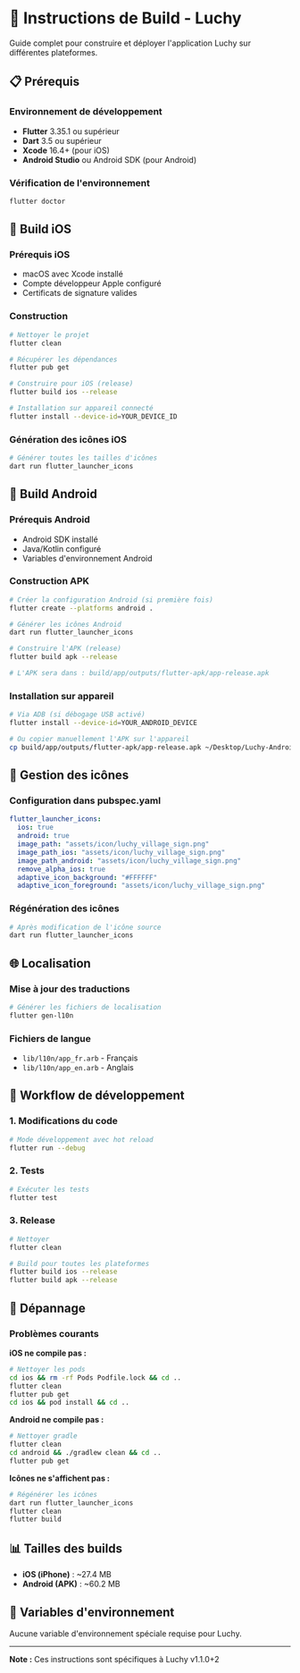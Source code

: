 # 🔨 Instructions de Build - Luchy

Guide complet pour construire et déployer l'application Luchy sur différentes plateformes.

## 📋 Prérequis

### Environnement de développement
- **Flutter** 3.35.1 ou supérieur
- **Dart** 3.5 ou supérieur
- **Xcode** 16.4+ (pour iOS)
- **Android Studio** ou Android SDK (pour Android)

### Vérification de l'environnement
```bash
flutter doctor
```

## 🍎 Build iOS

### Prérequis iOS
- macOS avec Xcode installé
- Compte développeur Apple configuré
- Certificats de signature valides

### Construction
```bash
# Nettoyer le projet
flutter clean

# Récupérer les dépendances
flutter pub get

# Construire pour iOS (release)
flutter build ios --release

# Installation sur appareil connecté
flutter install --device-id=YOUR_DEVICE_ID
```

### Génération des icônes iOS
```bash
# Générer toutes les tailles d'icônes
dart run flutter_launcher_icons
```

## 🤖 Build Android

### Prérequis Android
- Android SDK installé
- Java/Kotlin configuré
- Variables d'environnement Android

### Construction APK
```bash
# Créer la configuration Android (si première fois)
flutter create --platforms android .

# Générer les icônes Android
dart run flutter_launcher_icons

# Construire l'APK (release)
flutter build apk --release

# L'APK sera dans : build/app/outputs/flutter-apk/app-release.apk
```

### Installation sur appareil
```bash
# Via ADB (si débogage USB activé)
flutter install --device-id=YOUR_ANDROID_DEVICE

# Ou copier manuellement l'APK sur l'appareil
cp build/app/outputs/flutter-apk/app-release.apk ~/Desktop/Luchy-Android.apk
```

## 🎨 Gestion des icônes

### Configuration dans pubspec.yaml
```yaml
flutter_launcher_icons:
  ios: true
  android: true
  image_path: "assets/icon/luchy_village_sign.png"
  image_path_ios: "assets/icon/luchy_village_sign.png"
  image_path_android: "assets/icon/luchy_village_sign.png"
  remove_alpha_ios: true
  adaptive_icon_background: "#FFFFFF"
  adaptive_icon_foreground: "assets/icon/luchy_village_sign.png"
```

### Régénération des icônes
```bash
# Après modification de l'icône source
dart run flutter_launcher_icons
```

## 🌐 Localisation

### Mise à jour des traductions
```bash
# Générer les fichiers de localisation
flutter gen-l10n
```

### Fichiers de langue
- `lib/l10n/app_fr.arb` - Français
- `lib/l10n/app_en.arb` - Anglais

## 🔄 Workflow de développement

### 1. Modifications du code
```bash
# Mode développement avec hot reload
flutter run --debug
```

### 2. Tests
```bash
# Exécuter les tests
flutter test
```

### 3. Release
```bash
# Nettoyer
flutter clean

# Build pour toutes les plateformes
flutter build ios --release
flutter build apk --release
```

## 🚨 Dépannage

### Problèmes courants

**iOS ne compile pas :**
```bash
# Nettoyer les pods
cd ios && rm -rf Pods Podfile.lock && cd ..
flutter clean
flutter pub get
cd ios && pod install && cd ..
```

**Android ne compile pas :**
```bash
# Nettoyer gradle
flutter clean
cd android && ./gradlew clean && cd ..
flutter pub get
```

**Icônes ne s'affichent pas :**
```bash
# Régénérer les icônes
dart run flutter_launcher_icons
flutter clean
flutter build
```

## 📊 Tailles des builds

- **iOS (iPhone)** : ~27.4 MB
- **Android (APK)** : ~60.2 MB

## 🔧 Variables d'environnement

Aucune variable d'environnement spéciale requise pour Luchy.

---

**Note :** Ces instructions sont spécifiques à Luchy v1.1.0+2
